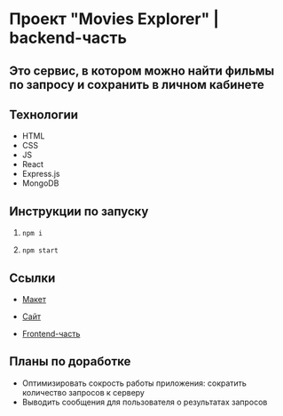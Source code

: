 # Проект "Movies Explorer" | backend-часть

## Это сервис, в котором можно найти фильмы по запросу и сохранить в личном кабинете

## Технологии

* HTML
* CSS
* JS
* React
* Express.js
* MongoDB

## Инструкции по запуску

1. `npm i`

2. `npm start`

## Ссылки

* [Макет](https://www.figma.com/file/u7U84NjmOwsHdDJ0JhJYZm/Diploma?node-id=932%3A4079)

* [Сайт](https://movies.vlrtyan.nomore.nomoredomains.icu/movies)

* [Frontend-часть](https://github.com/vlrtyan/movies-explorer-frontend)

## Планы по доработке

* Оптимизировать сокрость работы приложения: сократить количество запросов к серверу
* Выводить сообщения для пользователя о результатах запросов

